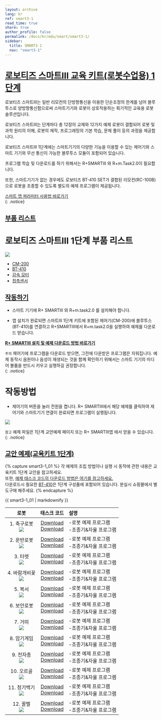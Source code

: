 ```yaml
---
layout: archive
lang: kr
ref: smart3-1
read_time: true
share: true
author_profile: false
permalink: /docs/kr/edu/smart/smart3-1/
sidebar:
  title: SMART3-1
  nav: "smart3-1"
---
```


# [로보티즈 스마트Ⅲ 교육 키트(로봇수업용) 1단계](#로보티즈-스마트Ⅲ-교육-키트-로봇수업용-1단계)


로보티즈 스마트Ⅲ는 일반 리모컨의 단방향통신을 이용한 단순조정의 한계를 넘어 블루투스로 양방향통신함으로써 스마트기기와 로봇이 상호작용하는 획기적인 교육용 로봇 솔루션입니다.

로보티즈 스마트Ⅲ는 단계마다 총 12장의 교재와 12가지 예제 로봇이 결합되어 로봇 및 과학 원리의 이해, 로봇의 제작, 프로그래밍의 기본 학습, 문제 풀이 등의 과정을 제공합니다.

로보티즈 스마트Ⅲ 1단계에는 스마트기기의 다양한 기능을 이용할 수 있는 제어기와 스마트 기기와 무선 통신이 가능한 블루투스 모듈이 포함되어 있습니다.

프로그램 학습 및 다운로드를 하기 위해서는 R+SMARTⅢ 와 R+m.Task2.0이 필요합니다.

또한, 스마트기기가 없는 경우에도 로보티즈 BT-410 SET가 결합된 리모컨(RC-100B)으로 로봇을 조종할 수 있도록 별도의 예제 프로그램이 제공됩니다.

[스마트 앱 파라미터 사용법 바로가기]  
{: .notice}


## [부품 리스트](#부품-리스트)

# 로보티즈 스마트Ⅲ 1단계 부품 리스트

 ![](/assets/images/edu/smart/smart3-1_e-manual.jpg)

 - [CM-200]
 - [BT-410]
 - [감속 모터]
 - [접촉센서]

## [작동하기](#작동하기)

- 스마트 기기에 R+ SMARTⅢ 와 R+m.task2.0 를 설치해야 합니다.

- 앱 설치가 완료되면 스마트Ⅲ 1단계 키트에 포함된 제어기(CM-200)에 블루투스(BT-410)를 연결하고 R+SMARTⅢ에서 R+m.task2.0을 실행하여 예제를 다운로드 받습니다.

**[R+ SMARTⅢ 설치 및 예제 다운로드 방법 바로가기]**

`주의` 제어기에 프로그램을 다운로드 받으면, 그전에 다운받은 프로그램은 지워집니다.
예제 동작시 음원이나 음성이 재생되는 것을 함께 확인하기 위해서는 스마트 기기의 미디어 볼륨을 반드시 키우고 실행하길 권장합니다.  
{: .notice}

# 작동방법

- 제어기의 버튼을 눌러 전원을 켭니다. R+ SMARTⅢ에서 해당 예제를 클릭하여 제어기와 스마트기기 연결이 완료되면 프로그램이 실행됩니다.

 ![](/assets/images/edu/smart/cm_200_7.jpg)

`참고` 예제 파일은 1단계 교안예제 페이지 또는 R+ SMARTⅢ앱 에서 얻을 수 있습니다.  
{: .notice}

## [교안 예제(교육키트 1단계)](#교안-예제-교육키트-1단계)

{% capture smart3-1_01 %}
각 예제의 조립 방법이나 실행 시 동작에 관한 내용은 교육키트 1단계 교안을 참고하세요.  
또한, [예제 태스크 코드의 다운로드 방법은 여기를 참고하세요.]  
다운로드시 필요한 [BT-410]은 1단계 구성품에 포함되어 있습니다. 분실시 쇼핑몰에서 별도구매 해주세요.
{% endcapture %}

<div class="notice">{{ smart3-1_01 | markdownify }}</div>


|                               로봇                                |                                            태스크 코드                                            | 설명                                           |
|:-----------------------------------------------------------------:|:-------------------------------------------------------------------------------------------------:|:-----------------------------------------------|
| 1. 축구로봇<br />![](/assets/images/edu/smart/1_soccer_robot.png) |      [Download][01_smart3_L1_Soccer_kr.tskx]<br />[Download][03_smart3_L1_Soccer_RC_kr.tskx]      | -로봇 예제 프로그램<br />-조종기&자율 프로그램 |
| 2. 운반로봇<br />![](/assets/images/edu/smart/1_transporter.png)  | [Download][01_smart3_L1_Transporter_kr.tskx]<br />[Download][03_smart3_L1_Transpoter_RC_kr.tskx]  | -로봇 예제 프로그램<br />-조종기&자율 프로그램 |
|     3. 터렛<br />![](/assets/images/edu/smart/1_shooter.png)      |      [Download][01_smart3_L1_Turret_kr.tskx]<br />[Download][03_smart3_L1_Turret_RC_kr.tskx]      | -로봇 예제 프로그램<br />-조종기&자율 프로그램 |
|   4. 바람개비꽃<br />![](/assets/images/edu/smart/1_flower.png)   |      [Download][01_smart3_L1_Flower_kr.tskx]<br />[Download][03_smart3_L1_Flower_AI_kr.tskx]      | -로봇 예제 프로그램<br />-조종기&자율 프로그램 |
|   5. 복서<br />![](/assets/images/edu/smart/1_boxing_robot.png)   |       [Download][01_smart3_L1_Boxer_kr.tskx]<br />[Download][03_smart3_L1_Boxer_RC_kr.tskx]       | -로봇 예제 프로그램<br />-조종기&자율 프로그램 |
|   6. 보안로봇<br />![](/assets/images/edu/smart/1_security.png)   |    [Download][01_smart3_L1_Security_kr.tskx]<br />[Download][03_smart3_L1_Security_RC_kr.tskx]    | -로봇 예제 프로그램<br />-조종기&자율 프로그램 |
|      7. 거미<br />![](/assets/images/edu/smart/1_spider.png)      |      [Download][01_smart3_L1_Spider_kr.tskx]<br />[Download][03_smart3_L1_Spider_RC_kr.tskx]      | -로봇 예제 프로그램<br />-조종기&자율 프로그램 |
|    8. 암기게임<br />![](/assets/images/edu/smart/1_memory.png)    |      [Download][01_smart3_L1_Memory_kr.tskx]<br />[Download][03_smart3_L1_Memory_RC_kr.tskx]      | -로봇 예제 프로그램<br />-조종기&자율 프로그램 |
|    9. 전자총<br />![](/assets/images/edu/smart/1_smartgun.png)    |  [Download][01_smart3_L1_Electrogun_kr.tskx]<br />[Download][03_smart3_L1_Electrogun_AI_kr.tskx]  | -로봇 예제 프로그램<br />-조종기&자율 프로그램 |
|   10. 오르골<br />![](/assets/images/edu/smart/1_music_box.png)   |       [Download][01_smart3_L1_Orgel_kr.tskx]<br />[Download][03_smart3_L1_Orgel_AI_kr.tskx]       | -로봇 예제 프로그램<br />-조종기&자율 프로그램 |
|  11. 청기백기<br />![](/assets/images/edu/smart/1_flaggame.png)   |        [Download][01_smart3_L1_Flag_kr.tskx]<br />[Download][03_smart3_L1_Flag_RC_kr.tskx]        | -로봇 예제 프로그램<br />-조종기&자율 프로그램 |
|  12. 꿀벌<br />![](/assets/images/edu/smart/1_dancingrobot.png)   | [Download][01_smart3_L1_Dancing_Bee_kr.tskx]<br />[Download][03_smart3_L1_Dancing_Bee_AI_kr.tskx] | -로봇 예제 프로그램<br />-조종기&자율 프로그램 |


[스마트 앱 파라미터 사용법 바로가기]: ???
[CM-200]: /docs/kr/parts/controller/cm-200/
[BT-410]: ?
[감속 모터]: ?
[접촉센서]: ?
[R+ SMARTⅢ 설치 및 예제 다운로드 방법 바로가기]: ??
[예제 태스크 코드의 다운로드 방법은 여기를 참고하세요.]: ???
[01_smart3_L1_Soccer_kr.tskx]: http://support.robotis.com/ko/baggage_files/smart3/01_smart3_l1_soccer_kr.tskx
[03_smart3_L1_Soccer_RC_kr.tskx]: http://support.robotis.com/ko/baggage_files/smart3/03_smart3_l1_soccer_rc_kr.tskx
[01_smart3_L1_Transporter_kr.tskx]: http://support.robotis.com/ko/baggage_files/smart3/01_smart3_l1_transporter_kr.tskx
[03_smart3_L1_Transpoter_RC_kr.tskx]: http://support.robotis.com/ko/baggage_files/smart3/03_smart3_l1_transpoter_rc_kr.tskx
[01_smart3_L1_Turret_kr.tskx]: http://support.robotis.com/ko/baggage_files/smart3/01_smart3_l1_turret_kr.tskx
[03_smart3_L1_Turret_RC_kr.tskx]: http://support.robotis.com/ko/baggage_files/smart3/03_smart3_l1_turret_rc_kr.tskx
[01_smart3_L1_Flower_kr.tskx]: http://support.robotis.com/ko/baggage_files/smart3/01_smart3_l1_flower_kr.tskx
[03_smart3_L1_Flower_AI_kr.tskx]: http://support.robotis.com/ko/baggage_files/smart3/03_smart3_l1_flower_ai_kr.tskx
[01_smart3_L1_Boxer_kr.tskx]: http://support.robotis.com/ko/baggage_files/smart3/01_smart3_l1_boxer_kr.tskx
[03_smart3_L1_Boxer_RC_kr.tskx]: http://support.robotis.com/ko/baggage_files/smart3/03_smart3_l1_boxer_rc_kr.tskx
[01_smart3_L1_Security_kr.tskx]:http://support.robotis.com/ko/baggage_files/smart3/01_smart3_l1_security_kr.tskx
[03_smart3_L1_Security_RC_kr.tskx]: http://support.robotis.com/ko/baggage_files/smart3/03_smart3_l1_security_rc_kr.tskx
[01_smart3_L1_Spider_kr.tskx]: http://support.robotis.com/ko/baggage_files/smart3/01_smart3_l1_spider_kr.tskx
[03_smart3_L1_Spider_RC_kr.tskx]: http://support.robotis.com/ko/baggage_files/smart3/03_smart3_l1_spider_rc_kr.tskx
[01_smart3_L1_Memory_kr.tskx]: http://support.robotis.com/ko/baggage_files/smart3/01_smart3_l1_memory_kr.tskx
[03_smart3_L1_Memory_RC_kr.tskx]: http://support.robotis.com/ko/baggage_files/smart3/03_smart3_l1_memory_rc_kr.tskx
[01_smart3_L1_Electrogun_kr.tskx]: http://support.robotis.com/ko/baggage_files/smart3/01_smart3_l1_electrogun_kr.tskx
[03_smart3_L1_Electrogun_AI_kr.tskx]: http://support.robotis.com/ko/baggage_files/smart3/03_smart3_l1_electrogun_ai_kr.tskx
[01_smart3_L1_Orgel_kr.tskx]: http://support.robotis.com/ko/baggage_files/smart3/01_smart3_l1_orgel_kr.tskx
[03_smart3_L1_Orgel_AI_kr.tskx]: http://support.robotis.com/ko/baggage_files/smart3/03_smart3_l1_orgel_ai_kr.tskx
[01_smart3_L1_Flag_kr.tskx]: http://support.robotis.com/ko/baggage_files/smart3/01_smart3_l1_flag_kr.tskx
[03_smart3_L1_Flag_RC_kr.tskx]: http://support.robotis.com/ko/baggage_files/smart3/03_smart3_l1_flag_rc_kr.tskx
[01_smart3_L1_Dancing_Bee_kr.tskx]: http://support.robotis.com/ko/baggage_files/smart3/01_smart3_l1_dancing_bee_kr.tskx
[03_smart3_L1_Dancing_Bee_AI_kr.tskx]: http://support.robotis.com/ko/baggage_files/smart3/03_smart3_l1_dancing_bee_ai_kr.tskx
